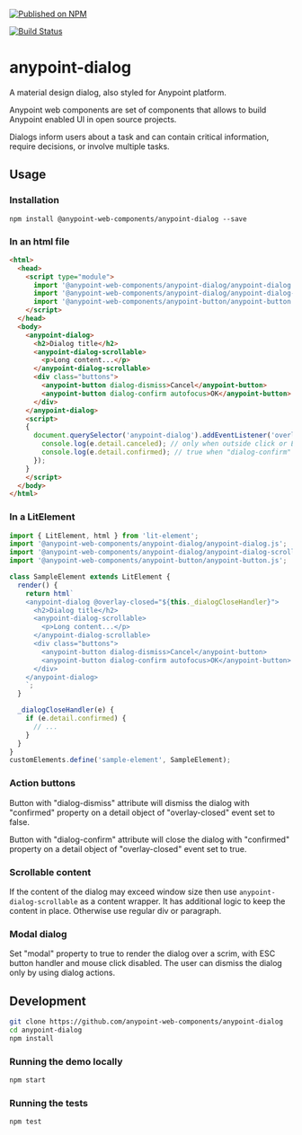 [![Published on NPM](https://img.shields.io/npm/v/@anypoint-web-components/anypoint-dialog.svg)](https://www.npmjs.com/package/@anypoint-web-components/anypoint-dialog)

[![Build Status](https://travis-ci.com/anypoint-web-components/anypoint-dialog.svg)](https://travis-ci.com/anypoint-web-components/anypoint-dialog)

# anypoint-dialog

A material design dialog, also styled for Anypoint platform.

Anypoint web components are set of components that allows to build Anypoint enabled UI in open source projects.

Dialogs inform users about a task and can contain critical information, require decisions, or involve multiple tasks.

## Usage

### Installation
```
npm install @anypoint-web-components/anypoint-dialog --save
```

### In an html file

```html
<html>
  <head>
    <script type="module">
      import '@anypoint-web-components/anypoint-dialog/anypoint-dialog.js';
      import '@anypoint-web-components/anypoint-dialog/anypoint-dialog-scrollable.js';
      import '@anypoint-web-components/anypoint-button/anypoint-button.js';
    </script>
  </head>
  <body>
    <anypoint-dialog>
      <h2>Dialog title</h2>
      <anypoint-dialog-scrollable>
        <p>Long content...</p>
      </anypoint-dialog-scrollable>
      <div class="buttons">
        <anypoint-button dialog-dismiss>Cancel</anypoint-button>
        <anypoint-button dialog-confirm autofocus>OK</anypoint-button>
      </div>
    </anypoint-dialog>
    <script>
    {
      document.querySelector('anypoint-dialog').addEventListener('overlay-closed', (e) => {
        console.log(e.detail.canceled); // only when outside click or ESC key press
        console.log(e.detail.confirmed); // true when "dialog-confirm" was pressed
      });
    }
    </script>
  </body>
</html>
```

### In a LitElement

```js
import { LitElement, html } from 'lit-element';
import '@anypoint-web-components/anypoint-dialog/anypoint-dialog.js';
import '@anypoint-web-components/anypoint-dialog/anypoint-dialog-scrollable.js';
import '@anypoint-web-components/anypoint-button/anypoint-button.js';

class SampleElement extends LitElement {
  render() {
    return html`
    <anypoint-dialog @overlay-closed="${this._dialogCloseHandler}">
      <h2>Dialog title</h2>
      <anypoint-dialog-scrollable>
        <p>Long content...</p>
      </anypoint-dialog-scrollable>
      <div class="buttons">
        <anypoint-button dialog-dismiss>Cancel</anypoint-button>
        <anypoint-button dialog-confirm autofocus>OK</anypoint-button>
      </div>
    </anypoint-dialog>
    `;
  }

  _dialogCloseHandler(e) {
    if (e.detail.confirmed) {
      // ...
    }
  }
}
customElements.define('sample-element', SampleElement);
```

### Action buttons

Button with "dialog-dismiss" attribute will dismiss the dialog with "confirmed" property on a detail object of "overlay-closed" event set to false.

Button with "dialog-confirm" attribute will close the dialog with "confirmed" property on a detail object of "overlay-closed" event set to true.

### Scrollable content

If the content of the dialog may exceed window size then use `anypoint-dialog-scrollable` as a content wrapper.
It has additional logic to keep the content in place. Otherwise use regular div or paragraph.

### Modal dialog

Set "modal" property to true to render the dialog over a scrim, with ESC button handler and mouse click disabled.
The user can dismiss the dialog only by using dialog actions.

## Development

```sh
git clone https://github.com/anypoint-web-components/anypoint-dialog
cd anypoint-dialog
npm install
```

### Running the demo locally

```sh
npm start
```

### Running the tests
```sh
npm test
```
